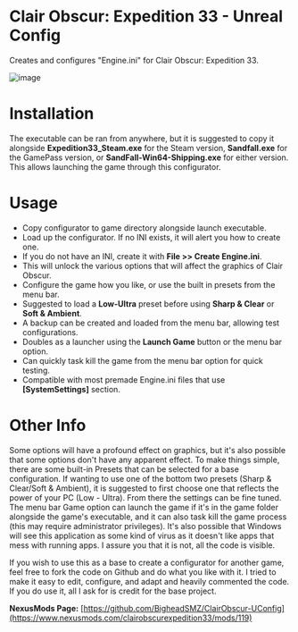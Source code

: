 # Clair Obscur: Expedition 33 - Unreal Config
Creates and configures "Engine.ini" for Clair Obscur: Expedition 33.

![image](https://github.com/user-attachments/assets/0d411e32-f02f-410d-ad6d-67ca64010639)

# Installation

The executable can be ran from anywhere, but it is suggested to copy it alongside **Expedition33_Steam.exe** for the Steam version, **Sandfall.exe** for the GamePass version, or **SandFall-Win64-Shipping.exe** for either version. This allows launching the game through this configurator.

# Usage

- Copy configurator to game directory alongside launch executable.
- Load up the configurator. If no INI exists, it will alert you how to create one.
- If you do not have an INI, create it with **File >> Create Engine.ini**.
- This will unlock the various options that will affect the graphics of Clair Obscur.
- Configure the game how you like, or use the built in presets from the menu bar.
- Suggested to load a **Low-Ultra** preset before using **Sharp & Clear** or **Soft & Ambient**.
- A backup can be created and loaded from the menu bar, allowing test configurations.
- Doubles as a launcher using the **Launch Game** button or the menu bar option.
- Can quickly task kill the game from the menu bar option for quick testing.
- Compatible with most premade Engine.ini files that use **[SystemSettings]** section.

# Other Info

Some options will have a profound effect on graphics, but it's also possible that some options don't have any apparent effect. To make things simple, there are some built-in Presets that can be selected for a base configuration. If wanting to use one of the bottom two presets (Sharp & Clear/Soft & Ambient), it is suggested to first choose one that reflects the power of your PC (Low - Ultra). From there the settings can be fine tuned. The menu bar Game option can launch the game if it's in the game folder alongside the game's executable, and it can also task kill the game process (this may require administrator privileges). It's also possible that Windows will see this application as some kind of virus as it doesn't like apps that mess with running apps. I assure you that it is not, all the code is visible.

If you wish to use this as a base to create a configurator for another game, feel free to fork the code on Github and do what you like with it. I tried to make it easy to edit, configure, and adapt and heavily commented the code. If you do use it, all I ask for is credit for the base project.

**NexusMods Page:** [https://github.com/BigheadSMZ/ClairObscur-UConfig](https://www.nexusmods.com/clairobscurexpedition33/mods/119)
